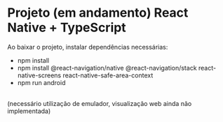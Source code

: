 # Projeto (em andamento) React Native + TypeScript

Ao baixar o projeto, instalar dependências necessárias:

- npm install
- npm install @react-navigation/native @react-navigation/stack react-native-screens react-native-safe-area-context
- npm run android
<br>
(necessário utilização de emulador, visualização web ainda não implementada)
